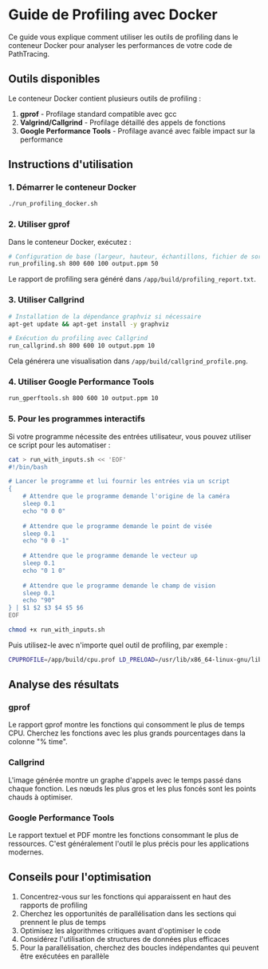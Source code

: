 # Guide de Profiling avec Docker

Ce guide vous explique comment utiliser les outils de profiling dans le conteneur Docker pour analyser les performances de votre code de PathTracing.

## Outils disponibles

Le conteneur Docker contient plusieurs outils de profiling :

1. **gprof** - Profilage standard compatible avec gcc
2. **Valgrind/Callgrind** - Profilage détaillé des appels de fonctions
3. **Google Performance Tools** - Profilage avancé avec faible impact sur la performance

## Instructions d'utilisation

### 1. Démarrer le conteneur Docker

```bash
./run_profiling_docker.sh
```

### 2. Utiliser gprof

Dans le conteneur Docker, exécutez :

```bash
# Configuration de base (largeur, hauteur, échantillons, fichier de sortie, profondeur)
run_profiling.sh 800 600 100 output.ppm 50
```

Le rapport de profiling sera généré dans `/app/build/profiling_report.txt`.

### 3. Utiliser Callgrind

```bash
# Installation de la dépendance graphviz si nécessaire
apt-get update && apt-get install -y graphviz

# Exécution du profiling avec Callgrind
run_callgrind.sh 800 600 10 output.ppm 10
```

Cela générera une visualisation dans `/app/build/callgrind_profile.png`.

### 4. Utiliser Google Performance Tools

```bash
run_gperftools.sh 800 600 10 output.ppm 10
```

### 5. Pour les programmes interactifs

Si votre programme nécessite des entrées utilisateur, vous pouvez utiliser ce script pour les automatiser :

```bash
cat > run_with_inputs.sh << 'EOF'
#!/bin/bash

# Lancer le programme et lui fournir les entrées via un script
{
    # Attendre que le programme demande l'origine de la caméra
    sleep 0.1
    echo "0 0 0"
    
    # Attendre que le programme demande le point de visée
    sleep 0.1
    echo "0 0 -1"
    
    # Attendre que le programme demande le vecteur up
    sleep 0.1
    echo "0 1 0"
    
    # Attendre que le programme demande le champ de vision
    sleep 0.1
    echo "90"
} | $1 $2 $3 $4 $5 $6
EOF

chmod +x run_with_inputs.sh
```

Puis utilisez-le avec n'importe quel outil de profiling, par exemple :

```bash
CPUPROFILE=/app/build/cpu.prof LD_PRELOAD=/usr/lib/x86_64-linux-gnu/libprofiler.so.0 ./run_with_inputs.sh ./render 800 600 10 output.ppm 10
```

## Analyse des résultats

### gprof

Le rapport gprof montre les fonctions qui consomment le plus de temps CPU. Cherchez les fonctions avec les plus grands pourcentages dans la colonne "% time".

### Callgrind

L'image générée montre un graphe d'appels avec le temps passé dans chaque fonction. Les nœuds les plus gros et les plus foncés sont les points chauds à optimiser.

### Google Performance Tools

Le rapport textuel et PDF montre les fonctions consommant le plus de ressources. C'est généralement l'outil le plus précis pour les applications modernes.

## Conseils pour l'optimisation

1. Concentrez-vous sur les fonctions qui apparaissent en haut des rapports de profiling
2. Cherchez les opportunités de parallélisation dans les sections qui prennent le plus de temps
3. Optimisez les algorithmes critiques avant d'optimiser le code
4. Considérez l'utilisation de structures de données plus efficaces
5. Pour la parallélisation, cherchez des boucles indépendantes qui peuvent être exécutées en parallèle
